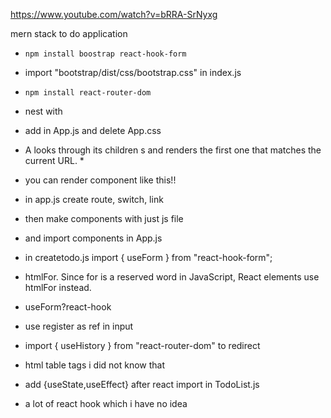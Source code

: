 https://www.youtube.com/watch?v=bRRA-SrNyxg

mern stack to do application

- `npm install boostrap react-hook-form`
- import "bootstrap/dist/css/bootstrap.css" in index.js
- `npm install react-router-dom`
- nest <App/> with <BrowserRouter />

- add <Switch> in App.js and delete App.css
- A <Switch> looks through its children <Route>s and renders the first one that matches the current URL. \*
- <Route exact path="/" component={TodoList} /> you can render component like this!!
- in app.js create route, switch, link
- then make components with just js file
- and import components in App.js

- in createtodo.js import { useForm } from "react-hook-form";
- htmlFor. Since for is a reserved word in JavaScript, React elements use htmlFor instead.
- useForm?react-hook
- use register as ref in input
- import { useHistory } from "react-router-dom" to redirect
- html table tags i did not know that

- add {useState,useEffect} after react import in TodoList.js
- a lot of react hook which i have no idea
